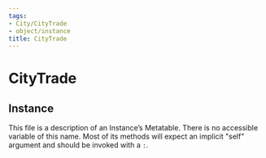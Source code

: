 ```yaml
---
tags:
- City/CityTrade
- object/instance
title: CityTrade
---
```

# CityTrade
## Instance
This file is a description of an Instance’s Metatable. There is no accessible variable of this name. Most of its methods will expect an implicit "self" argument and should be invoked with a `:`.
